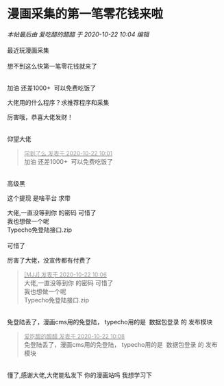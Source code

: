 # 漫画采集的第一笔零花钱来啦


<i class="pstatus"> 本帖最后由 爱吃醋的醋醋 于 2020-10-22 10:04 编辑 </i><br />
<br />
最近玩漫画采集<br />
<br />
想不到这么快第一笔零花钱就来了<br />
<br />
<img id="aimg_ics3h" onclick="zoom(this, this.src, 0, 0, 0)" class="zoom" src="https://ae02.alicdn.com/kf/Ued2a3ac894a2467db85347668527b80e4.png" onmouseover="img_onmouseoverfunc(this)" onload="thumbImg(this)" border="0" alt="" />

加油 还差1000+&nbsp;&nbsp;可以免费吃饭了

大佬用的什么程序？求推荐程序和采集

厉害哦，恭喜大佬发财！<br />
<br />
<img src="static/image/smiley/default/lol.gif" smilieid="12" border="0" alt="" /><img src="static/image/smiley/default/lol.gif" smilieid="12" border="0" alt="" /><img src="static/image/smiley/default/lol.gif" smilieid="12" border="0" alt="" />

仰望大佬<img src="static/image/smiley/default/lol.gif" smilieid="12" border="0" alt="" />

<div class="quote"><blockquote><font size="2"><a href="https://www.hostloc.com/forum.php?mod=redirect&amp;goto=findpost&amp;pid=9334704&amp;ptid=757044" target="_blank"><font color="#999999">学到了么 发表于 2020-10-22 10:01</font></a></font><br />
加油 还差1000+&nbsp;&nbsp;可以免费吃饭了</blockquote></div><br />
高级黑<img src="static/image/smiley/default/titter.gif" smilieid="9" border="0" alt="" />

这个提现 是啥平台 求带

大佬,一直没等到你 的密码 可惜了<br />
我也想做一个呢<br />
Typecho免登陆接口.zip<br />
<br />
可惜了<img src="static/image/smiley/yct/021.gif" smilieid="37" border="0" alt="" /><img id="aimg_cWTkF" onclick="zoom(this, this.src, 0, 0, 0)" class="zoom" src="https://cdn.jsdelivr.net/gh/hishis/forum-master/public/images/patch.gif" onmouseover="img_onmouseoverfunc(this)" onload="thumbImg(this)" border="0" alt="" />

<img src="static/image/smiley/yct/012.gif" smilieid="31" border="0" alt="" />厉害了大佬，没宣传都有付费了

<div class="quote"><blockquote><font size="2"><a href="https://www.hostloc.com/forum.php?mod=redirect&amp;goto=findpost&amp;pid=9334730&amp;ptid=757044" target="_blank"><font color="#999999">[MJJ] 发表于 2020-10-22 10:06</font></a></font><br />
大佬,一直没等到你 的密码 可惜了<br />
我也想做一个呢<br />
Typecho免登陆接口.zip</blockquote></div><br />
免登陆丢了，漫画cms用的免登陆， typecho用的是&nbsp;&nbsp;数据包登录 的 发布模块

<div class="quote"><blockquote><font size="2"><a href="https://www.hostloc.com/forum.php?mod=redirect&amp;goto=findpost&amp;pid=9334741&amp;ptid=757044" target="_blank"><font color="#999999">爱吃醋的醋醋 发表于 2020-10-22 10:08</font></a></font><br />
免登陆丢了，漫画cms用的免登陆， typecho用的是&nbsp;&nbsp;数据包登录 的 发布模块</blockquote></div><br />
懂了,感谢大佬,大佬能私发下 你的漫画站吗 我想学习下<img src="static/image/smiley/yct/019.gif" smilieid="49" border="0" alt="" /><img id="aimg_UnKbB" onclick="zoom(this, this.src, 0, 0, 0)" class="zoom" src="https://cdn.jsdelivr.net/gh/hishis/forum-master/public/images/patch.gif" onmouseover="img_onmouseoverfunc(this)" onload="thumbImg(this)" border="0" alt="" />
